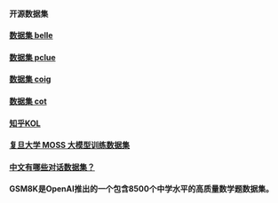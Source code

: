 #### 开源数据集
#### [数据集 belle](https://huggingface.co/BelleGroup)
#### [数据集 pclue](https://github.com/CLUEbenchmark/pCLUE)
#### [数据集 coig](https://huggingface.co/datasets/BAAI/COIG)
#### [数据集 cot](https://github.com/PhoebusSi/Alpaca-CoT/blob/main/CN_README.md)
#### [知乎KOL](https://huggingface.co/datasets/wangrui6/Zhihu-KOL)
#### [复旦大学 MOSS 大模型训练数据集](https://aistudio.baidu.com/datasetdetail/237098)
#### [中文有哪些对话数据集？](https://www.zhihu.com/question/273625918/answer/2988303343?utm_id=0)
#### GSM8K是OpenAI推出的一个包含8500个中学水平的高质量数学题数据集。
